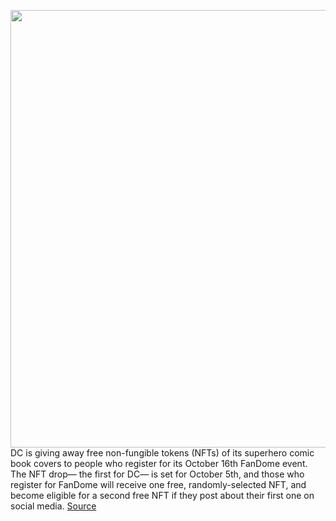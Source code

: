 <img src='https://cdn.vox-cdn.com/thumbor/uCWFgMVVel1YAgRxnnrKpSncZ60=/0x0:600x600/1200x800/filters:focal(252x252:348x348)/cdn.vox-cdn.com/uploads/chorus_image/image/69942005/superman.0.png' width='700px' /><br/>
DC is giving away free non-fungible tokens (NFTs) of its superhero comic book covers to people who register for its October 16th FanDome event. The NFT drop— the first for DC— is set for October 5th, and those who register for FanDome will receive one free, randomly-selected NFT, and become eligible for a second free NFT if they post about their first one on social media.
<a href='https://www.theverge.com/2021/10/2/22705818/dc-free-superhero-nfts-register-fandome-event'> Source <a/>